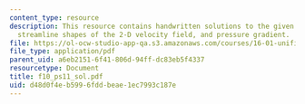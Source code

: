 ```yaml
---
content_type: resource
description: This resource contains handwritten solutions to the given problem on
  streamline shapes of the 2-D velocity field, and pressure gradient.
file: https://ol-ocw-studio-app-qa.s3.amazonaws.com/courses/16-01-unified-engineering-i-ii-iii-iv-fall-2005-spring-2006/d48d0f4eb5996fddbeae1ec7993c187e_f10_ps11_sol.pdf
file_type: application/pdf
parent_uid: a6eb2151-6f41-806d-94ff-dc83eb5f4337
resourcetype: Document
title: f10_ps11_sol.pdf
uid: d48d0f4e-b599-6fdd-beae-1ec7993c187e
---
```

